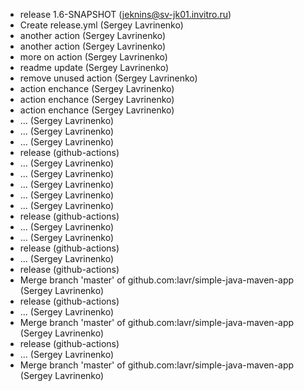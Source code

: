 * release 1.6-SNAPSHOT (jeknins@sv-jk01.invitro.ru)
* Create release.yml (Sergey Lavrinenko)
* another action (Sergey Lavrinenko)
* another action (Sergey Lavrinenko)
* more on action (Sergey Lavrinenko)
* readme update (Sergey Lavrinenko)
* remove unused action (Sergey Lavrinenko)
* action enchance (Sergey Lavrinenko)
* action enchance (Sergey Lavrinenko)
* action enchance (Sergey Lavrinenko)
* ... (Sergey Lavrinenko)
* ... (Sergey Lavrinenko)
* ... (Sergey Lavrinenko)
* release (github-actions)
* ... (Sergey Lavrinenko)
* ... (Sergey Lavrinenko)
* ... (Sergey Lavrinenko)
* ... (Sergey Lavrinenko)
* ... (Sergey Lavrinenko)
* release (github-actions)
* ... (Sergey Lavrinenko)
* ... (Sergey Lavrinenko)
* release (github-actions)
* ... (Sergey Lavrinenko)
* release (github-actions)
* Merge branch 'master' of github.com:lavr/simple-java-maven-app (Sergey Lavrinenko)
* release (github-actions)
* ... (Sergey Lavrinenko)
* Merge branch 'master' of github.com:lavr/simple-java-maven-app (Sergey Lavrinenko)
* release (github-actions)
* ... (Sergey Lavrinenko)
* Merge branch 'master' of github.com:lavr/simple-java-maven-app (Sergey Lavrinenko)

